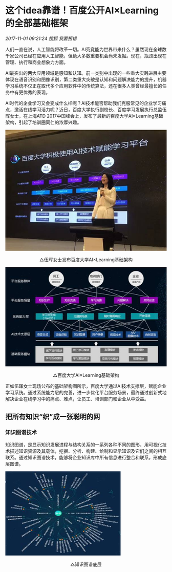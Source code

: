 # 这个idea靠谱！百度公开AI×Learning的全部基础框架
_2017-11-01 09:21:24 搜狐 我要报错_

人们一直在说，人工智能将改革一切。AI究竟能为世界带来什么？虽然现在全球数千家公司已经在应用人工智能，但绝大多数重要机会尚未发掘。现在，瓶颈出现在管理、执行和商业想象力方面。

AI最突出的两大应用领域是感知和认知。前一类别中出现的一些重大实践进展主要体现在语音识别和图像识别，第二类重大突破是认知和问题解决能力的提升，机器学习系统不仅正在取代多个应用软件中的传统算法，还在很多人类曾经最擅长的任务中有更优秀的表现。

AI时代的企业学习又会变成什么样呢？AI技术能否帮助我们克服常见的企业学习痛点，激活在线学习活力呢？近日，百度大学执行副校长、百度学习发展执行总监伍晖女士，在上海ATD 2017中国峰会上，发布了最新的百度大学AI×Learning基础架构，引起了培训圈同仁的浓厚兴趣。

  ![](./1.jpeg)
  <center>
  △伍晖女士发布百度大学AI×Learning基础架构
  </center>

  ![](./2.jpeg)
  <center>
  △百度大学AI×Learning基础架构
  </center>

正如伍晖女士现场公布的基础架构图所示，百度大学通过AI技术支撑层，赋能企业学习系统。通过系统能力层的完善，进一步优化平台服务场景，最终通过创新式地解决企业在线学习中的痛点、难点，让员工、培训部门和企业从中受益。

## 把所有知识“织”成一张聪明的网

### 知识图谱技术

知识图谱，是显示知识发展进程与结构关系的一系列各种不同的图形，用可视化技术描述知识资源及其载体，挖掘、分析、构建、绘制和显示知识及它们之间的相互联系。通过知识图谱技术，能够将企业知识库中所有信息进行整合和联系，形成底层图谱。

  ![](./3.jpeg)
  <center>
  △知识图谱底层
  </center>
